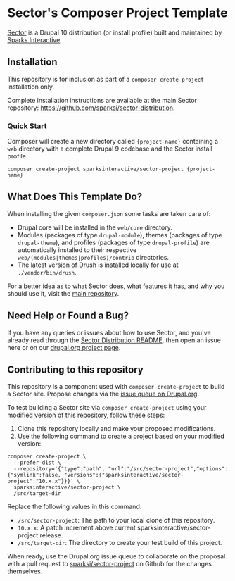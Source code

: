 # Sector's Composer Project Template

[Sector](https://www.sector.org.nz/) is a Drupal 10 distribution (or install profile) built and maintained by [Sparks Interactive](https://www.sparksinteractive.co.nz).

## Installation

This repository is for inclusion as part of a `composer create-project` installation only.

Complete installation instructions are available at the main Sector repository: https://github.com/sparksi/sector-distribution.

### Quick Start

Composer will create a new directory called `{project-name}` containing a `web` directory with a complete Drupal 9 codebase and the Sector install profile.

    composer create-project sparksinteractive/sector-project {project-name}

## What Does This Template Do?

When installing the given `composer.json` some tasks are taken care of:

* Drupal core will be installed in the `web/core` directory.
* Modules (packages of type `drupal-module`), themes (packages of type `drupal-theme`), and profiles (packages of type `drupal-profile`) are automatically installed to their respective `web/(modules|themes|profiles)/contrib` directories.
* The latest version of Drush is installed locally for use at `./vendor/bin/drush`.

For a better idea as to what Sector does, what features it has, and why you should use it, visit the [main repository](https://github.com/sparksi/sector-distribution).

## Need Help or Found a Bug?

If you have any queries or issues about how to use Sector, and you've already read through the [Sector Distribution README](https://github.com/sparksi/sector-distribution/blob/master/README.md), then open an issue here or on our [drupal.org project page](https://www.drupal.org/project/sector).

## Contributing to this repository

This repository is a component used with `composer create-project` to build a Sector site. Propose changes via the [issue queue on Drupal.org](https://www.drupal.org/project/issues/sector).

To test building a Sector site via `composer create-project` using your modified version of this repository, follow these steps:

1. Clone this repository locally and make your proposed modifications.
2. Use the following command to create a project based on your modified version:
  ```
  composer create-project \
    --prefer-dist \
    --repository='{"type":"path", "url":"/src/sector-project","options":{"symlink":false, "versions":{"sparksinteractive/sector-project":"10.x.x"}}}' \
    sparksinteractive/sector-project \
    /src/target-dir
  ```
  Replace the following values in this command:
  * `/src/sector-project`: The path to your local clone of this repository.
  * `10.x.x`: A patch increment above current sparksinteractive/sector-project release.
  * `/src/target-dir`: The directory to create your test build of this project.

When ready, use the Drupal.org issue queue to collaborate on the proposal with a pull request to [sparksi/sector-project](https://github.com/sparksi/sector-project) on Github for the changes themselves.
